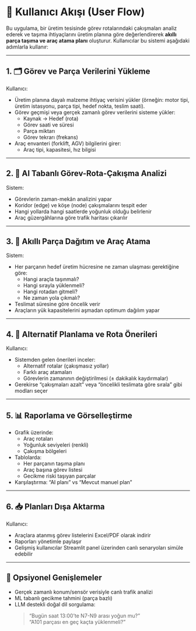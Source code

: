 # 👣 Kullanıcı Akışı (User Flow)

Bu uygulama, bir üretim tesisinde görev rotalarındaki çakışmaları analiz ederek ve taşıma ihtiyaçlarını üretim planına göre değerlendirerek **akıllı parça taşıma ve araç atama planı** oluşturur. Kullanıcılar bu sistemi aşağıdaki adımlarla kullanır:

---

## 1. 🗂 Görev ve Parça Verilerini Yükleme
Kullanıcı:
- Üretim planına dayalı malzeme ihtiyaç verisini yükler (örneğin: motor tipi, üretim istasyonu, parça tipi, hedef nokta, teslim saati).
- Görev geçmişi veya gerçek zamanlı görev verilerini sisteme yükler:
  - Kaynak → Hedef (rota)
  - Görev saati ve süresi
  - Parça miktarı
  - Görev tekrarı (frekans)
- Araç envanteri (forklift, AGV) bilgilerini girer:
  - Araç tipi, kapasitesi, hız bilgisi

---

## 2. 🧠 AI Tabanlı Görev-Rota-Çakışma Analizi
Sistem:
- Görevlerin zaman-mekân analizini yapar
- Koridor (edge) ve köşe (node) çakışmalarını tespit eder
- Hangi yollarda hangi saatlerde yoğunluk olduğu belirlenir
- Araç güzergâhlarına göre trafik haritası çıkarılır

---

## 3. 🚚 Akıllı Parça Dağıtım ve Araç Atama
Sistem:
- Her parçanın hedef üretim hücresine ne zaman ulaşması gerektiğine göre:
  - Hangi araçla taşınmalı?
  - Hangi sırayla yüklenmeli?
  - Hangi rotadan gitmeli?
  - Ne zaman yola çıkmalı?
- Teslimat süresine göre öncelik verir
- Araçların yük kapasitelerini aşmadan optimum dağılım yapar

---

## 4. 🔁 Alternatif Planlama ve Rota Önerileri
Kullanıcı:
- Sistemden gelen önerileri inceler:
  - Alternatif rotalar (çakışmasız yollar)
  - Farklı araç atamaları
  - Görevlerin zamanının değiştirilmesi (± dakikalık kaydırmalar)
- Gerekirse “çakışmaları azalt” veya “öncelikli teslimata göre sırala” gibi modları seçer

---

## 5. 📊 Raporlama ve Görselleştirme
- Grafik üzerinde:
  - Araç rotaları
  - Yoğunluk seviyeleri (renkli)
  - Çakışma bölgeleri
- Tablolarda:
  - Her parçanın taşıma planı
  - Araç başına görev listesi
  - Gecikme riski taşıyan parçalar
- Karşılaştırma: “AI planı” vs “Mevcut manuel plan”

---

## 6. 📥 Planları Dışa Aktarma
Kullanıcı:
- Araçlara atanmış görev listelerini Excel/PDF olarak indirir
- Raporları yönetimle paylaşır
- Gelişmiş kullanıcılar Streamlit panel üzerinden canlı senaryoları simüle edebilir

---

## 🚦 Opsiyonel Genişlemeler
- Gerçek zamanlı konum/sensör verisiyle canlı trafik analizi
- ML tabanlı gecikme tahmini (parça bazlı)
- LLM destekli doğal dil sorgulama:  
  > “Bugün saat 13:00’te N7-N9 arası yoğun mu?”  
  > “A101 parçası en geç kaçta yüklenmeli?”
